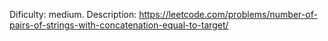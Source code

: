 Dificulty: medium.
Description: https://leetcode.com/problems/number-of-pairs-of-strings-with-concatenation-equal-to-target/
